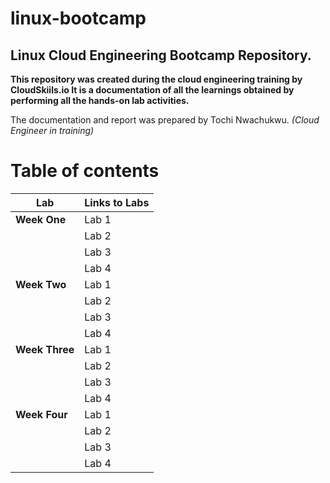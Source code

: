 # linux-bootcamp
## Linux Cloud Engineering Bootcamp Repository.

**This repository was created during the cloud engineering training by CloudSkiils.io It is a documentation of all the learnings obtained by performing all the hands-on lab activities.**

The documentation and report was prepared by Tochi Nwachukwu. *(Cloud Engineer in training)* 

# Table of contents


| Lab | Links to Labs |
| ----------- | ----------- |
| **Week One** | Lab 1  |
|  | Lab 2 |
|  | Lab 3 |
|  | Lab 4 |
| **Week Two** | Lab 1  |
|  | Lab 2 |
|  | Lab 3 |
|  | Lab 4 |
| **Week Three** | Lab 1  |
|  | Lab 2 |
|  | Lab 3 |
|  | Lab 4 |
| **Week Four** | Lab 1  |
|  | Lab 2 |
|  | Lab 3 |
|  | Lab 4 |